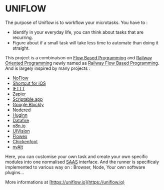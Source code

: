 UNIFLOW
=======

The purpose of Uniflow is to workflow your microtasks. You have to :
- Identify in your everyday life, you can think about tasks that are recurring.
- Figure about if a small task will take less time to automate than doing it straight.

This project is a combinaison on [Flow Based Programming](https://en.wikipedia.org/wiki/Flow-based_programming) and [Railway Oriented Programming](http://fsharpforfunandprofit.com/rop/) newly named as [Railway Flow Based Programming](https://medium.com/@anton.mishchuk/railway-flow-based-programming-with-flowex-ef04fd338e41).
And is largely inspired by many projects : 
- [NoFlow](https://noflojs.org/)
- [Shortcut for iOS](https://apps.apple.com/us/app/shortcuts/id915249334)
- [IFTTT](https://ifttt.com/)
- [Zapier](https://zapier.com/)
- [Scriptable.app](https://apps.apple.com/us/app/scriptable/id1405459188)
- [Google Blockly](https://developers.google.com/blockly)
- [Nodered](https://nodered.org/)
- [Huginn](https://github.com/huginn/huginn)
- [Datafire](https://github.com/DataFire/DataFire)
- [n8n.io](https://github.com/n8n-io/n8n)
- [UIVision](https://ui.vision/x/desktop-automation)
- [Flowex](https://github.com/antonmi/flowex)
- [Chickenfoot](http://up.csail.mit.edu/chickenfoot)
- [nvAlt](http://brettterpstra.com/projects/nvalt)

Here, you can customise your own task and create your own specific modules into one normalised [SAAS](https://en.wikipedia.org/wiki/Software_as_a_service) interface.
And the runner is specificaly implemented to various way on : Browser, Node, Your own software plugins...

More informations at [https://uniflow.io](https://uniflow.io)
